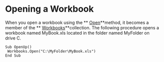 
# Opening a Workbook

When you open a workbook using the  ** [Open](1d1c3fca-ae1a-0a91-65a2-6f3f0fb308a0.md)**method, it becomes a member of the  ** [Workbooks](f768da57-013a-e652-0f5d-60b03aa4240a.md)**collection. The following procedure opens a workbook named MyBook.xls located in the folder named MyFolder on drive C.


```
Sub OpenUp() 
 Workbooks.Open("C:\MyFolder\MyBook.xls") 
End Sub
```

